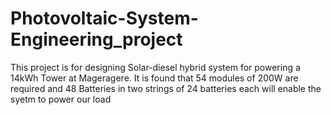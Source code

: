 # Photovoltaic-System-Engineering_project
This project is for designing Solar-diesel hybrid system for powering a 14kWh Tower at Mageragere.
It is found that 54 modules of 200W are required and 48 Batteries in two strings of 24 batteries each will enable the syetm to power our load 
